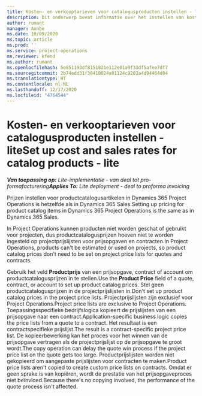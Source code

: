```yaml
---
title: Kosten- en verkooptarieven voor catalogusproducten instellen - lite
description: Dit onderwerp bevat informatie over het instellen van kosten en verkooptarieven voor artikelen in een productcatalogus.
author: rumant
manager: Annbe
ms.date: 10/09/2020
ms.topic: article
ms.prod: ''
ms.service: project-operations
ms.reviewer: kfend
ms.author: rumant
ms.openlocfilehash: 5e851193df8151821e112e01a9f33df5afee7df7
ms.sourcegitcommit: 2b74edd31f38410024a01124c9202a4d94464d04
ms.translationtype: HT
ms.contentlocale: nl-NL
ms.lasthandoff: 12/17/2020
ms.locfileid: "4764544"
---
```

# <a name="set-up-cost-and-sales-rates-for-catalog-products---lite"></a><span data-ttu-id="e40e5-103">Kosten- en verkooptarieven voor catalogusproducten instellen - lite</span><span class="sxs-lookup"><span data-stu-id="e40e5-103">Set up cost and sales rates for catalog products - lite</span></span>

<span data-ttu-id="e40e5-104">_**Van toepassing op:** Lite-implementatie - van deal tot pro-formafacturering_</span><span class="sxs-lookup"><span data-stu-id="e40e5-104">_**Applies To:** Lite deployment - deal to proforma invoicing_</span></span>


<span data-ttu-id="e40e5-105">Prijzen instellen voor productcatalogusartikelen in Dynamics 365 Project Operations is hetzelfde als in Dynamics 365 Sales.</span><span class="sxs-lookup"><span data-stu-id="e40e5-105">Setting up pricing for product catalog items in Dynamics 365 Project Operations is the same as in Dynamics 365 Sales.</span></span>

<span data-ttu-id="e40e5-106">In Project Operations kunnen producten niet worden geschat of gebruikt voor projecten, dus productcatalogusprijzen hoeven niet te worden ingesteld op projectprijslijsten voor prijsopgaven en contracten.</span><span class="sxs-lookup"><span data-stu-id="e40e5-106">In Project Operations, products can't be estimated or used on projects, so product catalog prices don't need to be set on project price lists for quotes and contracts.</span></span>

<span data-ttu-id="e40e5-107">Gebruik het veld **Productprijs** van een prijsopgave, contract of account om productcatalogusprijzen in te stellen.</span><span class="sxs-lookup"><span data-stu-id="e40e5-107">Use the **Product Price** field of a quote, contract, or account to set up product catalog prices.</span></span> <span data-ttu-id="e40e5-108">Stel geen productcatalogusprijzen in de projectprijslijsten in.</span><span class="sxs-lookup"><span data-stu-id="e40e5-108">Don't set up product catalog prices in the project price lists.</span></span> <span data-ttu-id="e40e5-109">Projectprijslijsten zijn exclusief voor Project Operations.</span><span class="sxs-lookup"><span data-stu-id="e40e5-109">Project price lists are exclusive to Project Operations.</span></span> <span data-ttu-id="e40e5-110">Toepassingsspecifieke bedrijfslogica kopieert de prijslijsten van een prijsopgave naar een contract.</span><span class="sxs-lookup"><span data-stu-id="e40e5-110">Application-specific business logic copies the price lists from a quote to a contract.</span></span> <span data-ttu-id="e40e5-111">Het resultaat is een contractspecifieke prijslijst.</span><span class="sxs-lookup"><span data-stu-id="e40e5-111">The result is a contract-specific project price list.</span></span> <span data-ttu-id="e40e5-112">De kopieerbewerking kan het proces voor het winnen van de prijsopgave vertragen als de projectprijslijst op de prijsopgave te groot wordt.</span><span class="sxs-lookup"><span data-stu-id="e40e5-112">The copy operation can delay the quote win process if the project price list on the quote gets too large.</span></span> <span data-ttu-id="e40e5-113">Productprijslijsten worden niet gekopieerd om aangepaste prijslijsten voor contracten te maken.</span><span class="sxs-lookup"><span data-stu-id="e40e5-113">Product price lists aren't copied to create custom price lists on contracts.</span></span> <span data-ttu-id="e40e5-114">Omdat er geen sprake is van kopiëren, wordt de prestatie van het prijsopgaveproces niet beïnvloed.</span><span class="sxs-lookup"><span data-stu-id="e40e5-114">Because there's no copying involved, the performance of the quote process isn't affected.</span></span>
